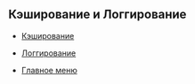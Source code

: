 ## Кэширование и Логгирование

+ [Кэширование](../empty.md)
+ [Логгирование](log.md)

+ [Главное меню](../README.md)